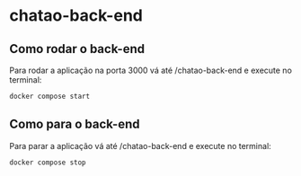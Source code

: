 # chatao-back-end

## Como rodar o back-end

Para rodar a aplicação na porta 3000 vá até /chatao-back-end e execute no terminal:

```bash
docker compose start
```

## Como para o back-end

Para parar a aplicação vá até /chatao-back-end e execute no terminal:

```bash
docker compose stop
```